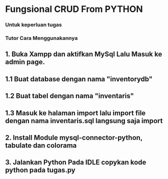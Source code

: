 # Fungsional CRUD From PYTHON
### Untuk keperluan tugas
### Tutor Cara Menggunakannya 

## 1. Buka Xampp dan aktifkan MySql Lalu Masuk ke admin page.
##   1.1 Buat database dengan nama "inventorydb" 
##   1.2 Buat tabel dengan nama "inventaris"
##   1.3 Masuk ke halaman import lalu import file dengan nama inventaris.sql langsung saja import
## 2. Install Module mysql-connector-python, tabulate dan colorama
## 3. Jalankan Python Pada IDLE copykan kode python pada tugas.py

